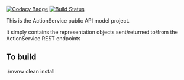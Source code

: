 [![Codacy Badge](https://api.codacy.com/project/badge/Grade/0321706d267b40f68c56d731cc103045)](https://www.codacy.com/app/sdcplatform/rm-actionsvc-api?utm_source=github.com&amp;utm_medium=referral&amp;utm_content=ONSdigital/rm-actionsvc-api&amp;utm_campaign=Badge_Grade)
[![Build Status](https://travis-ci.org/ONSdigital/rm-actionsvc-api.svg?branch=master)](https://travis-ci.org/ONSdigital/rm-actionsvc-api)

This is the ActionService public API model project.

It simply contains the representation objects sent/returned to/from the ActionService REST endpoints

## To build
./mvnw clean install
